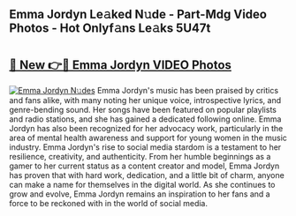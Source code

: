 ## Emma Jordyn Le𝚊ked N𝚞de - Part-Mdg Video Photos - Hot Onlyf𝚊ns Le𝚊ks 5U47t

# <h2><a href="http://ab20189.deff.icu/?id=Emma+Jordyn">🔗 New 👉🔴 Emma Jordyn VIDEO Photos</a></h2>

[![Emma Jordyn N𝚞des](https://i.imgur.com/rIISA9y.gif)](http://ab20189.deff.icu/?id=Emma+Jordyn)
Emma Jordyn's music has been praised by critics and fans alike, with many noting her unique voice, introspective lyrics, and genre-bending sound. Her songs have been featured on popular playlists and radio stations, and she has gained a dedicated following online. Emma Jordyn has also been recognized for her advocacy work, particularly in the area of mental health awareness and support for young women in the music industry. Emma Jordyn's rise to social media stardom is a testament to her resilience, creativity, and authenticity. From her humble beginnings as a gamer to her current status as a content creator and model, Emma Jordyn has proven that with hard work, dedication, and a little bit of charm, anyone can make a name for themselves in the digital world. As she continues to grow and evolve, Emma Jordyn remains an inspiration to her fans and a force to be reckoned with in the world of social media.
